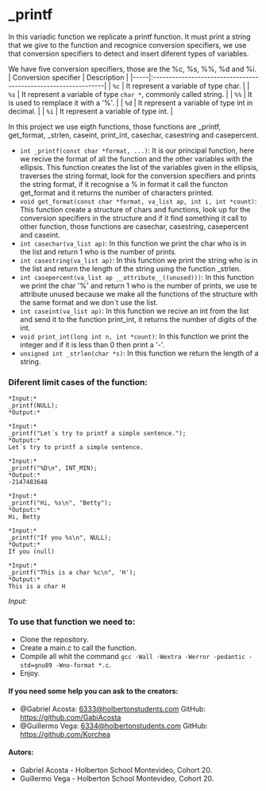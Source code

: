 # _printf

In this variadic function we replicate a printf function. It must print a string that we give to the function and recognice conversion specifiers, we use that conversion specifiers to detect and insert diferent types of variables.

We have five conversion specifiers, those are the %c, %s, %%, %d and %i.
| Conversion specifier | Description					|
|-----|:---------------------------------------------------------------|
| `%c` | It represent a variable of type char.				|
| `%s` | It represent a variable of type `char *`, commonly called string. |
| `%%` | It is used to remplace it with a '%'.				|
| `%d` | It represent a variable of type int in decimal.		|
| `%i` | It represent a variable of type int.				|

In this project we use eigth functions, those functions are _printf, get_format, _strlen, caseint, print_int, casechar, casestring and casepercent.
- `int _printf(const char *format, ...)`: It is our principal function, here we recive the format of all the function and the other variables with the ellipsis. This function creates the list of the variables given in the ellipsis, traverses the string format, look for the conversion specifiers and prints the string format, if it recognise a % in format it call the functon get_format and it returns the number of characters printed.
- `void get_format(const char *format, va_list ap, int i, int *count)`: This function create a structure of chars and functions, look up for the conversion specifiers in the structure and if it find something it call to other function, those functions are casechar, casestring, casepercent and caseint.
- `int casechar(va_list ap)`: In this function we print the char who is in the list and return 1 who is the number of prints.
- `int casestring(va_list ap)`: In this function we print the string who is in the list and return the length of the string using the function _strlen.
- `int casepercent(va_list ap __attribute__((unused)))`: In this function we print the char '%' and return 1 who is the number of prints, we use te attribute unused because we make all the functions of the structure with the same format and we don´t use the list.
- `int caseint(va_list ap)`: In this function we recive an int from the list and send it to the function print_int, it returns the number of digits of the int.
- `void print_int(long int n, int *count)`: In this function we print the integer and if it is less than 0 then print a '-'.
- `unsigned int _strlen(char *s)`: In this function we return the length of a string.

### Diferent limit cases of the function:
```
*Input:*
_printf(NULL);
*Output:*
```
```
*Input:*
_printf("Let´s try to printf a simple sentence.");
*Output:*
Let´s try to printf a simple sentence.
```
```
*Input:*
_printf("%D\n", INT_MIN);
*Output:*
-2147483648
```
```
*Input:*
_printf("Hi, %s\n", "Betty");
*Output:*
Hi, Betty
```
```
*Input:*
_printf("If you %s\n", NULL);
*Output:*
If you (null)
```
```
*Input:*
_printf("This is a char %c\n", 'H');
*Output:*
This is a char H
````
*Input:*
### To use that function we need to:
- Clone the repository.
- Create a main.c to call the function.
- Compile all whit the command `gcc -Wall -Wextra -Werror -pedantic -std=gnu89 -Wno-format *.c`.
- Enjoy.

#### If you need some help you can ask to the creators: 
- @Gabriel Acosta: 6333@holbertonstudents.com GitHub: https://github.com/GabiAcosta
- @Guillermo Vega: 6334@holbertonstudents.com GitHub: https://github.com/Korchea

#### Autors:
- Gabriel Acosta - Holberton School Montevideo, Cohort 20.
- Guillermo Vega - Holberton School Montevideo, Cohort 20.
